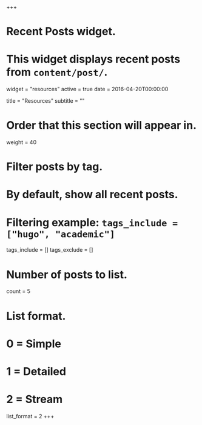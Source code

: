 +++
# Recent Posts widget.
# This widget displays recent posts from `content/post/`.
widget = "resources"
active = true
date = 2016-04-20T00:00:00

title = "Resources"
subtitle = ""

# Order that this section will appear in.
weight = 40

# Filter posts by tag.
#  By default, show all recent posts.
#  Filtering example: `tags_include = ["hugo", "academic"]`
tags_include = []
tags_exclude = []

# Number of posts to list.
count = 5

# List format.
#   0 = Simple
#   1 = Detailed
#   2 = Stream
list_format = 2
+++

